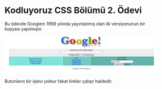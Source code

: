 # Kodluyoruz CSS Bölümü 2. Ödevi

Bu ödevde Googleın 1998 yılında yayınlanmış olan ilk versiyonunun bir kopyası yapılmıştır.

![Ödevin Resmi](https://raw.githubusercontent.com/Kodluyoruz/taskforce/main/css/cssodev3/figures/googlehomepage.png)

Butonların bir işlevi yoktur fakat linkler çalışır haldedir.
